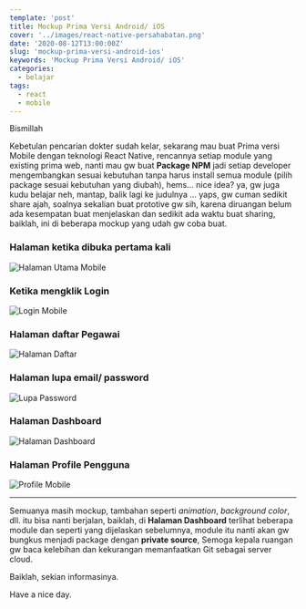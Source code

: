 ```yaml
---
template: 'post'
title: Mockup Prima Versi Android/ iOS
cover: '../images/react-native-persahabatan.png'
date: '2020-08-12T13:00:00Z'
slug: 'mockup-prima-versi-android-ios'
keywords: 'Mockup Prima Versi Android/ iOS'
categories:
  - belajar
tags:
  - react
  - mobile
---
```


Bismillah

Kebetulan pencarian dokter sudah kelar, sekarang mau buat Prima versi Mobile dengan teknologi React Native, rencannya setiap module yang existing prima web, nanti mau gw buat **Package NPM** jadi setiap developer mengembangkan sesuai kebutuhan tanpa harus install semua module (pilih package sesuai kebutuhan yang diubah), hems... nice idea? ya, gw juga kudu belajar neh, mantap, balik lagi ke judulnya ... yaps, gw cuman sedikit share ajah, soalnya sekalian buat prototive gw sih, karena diruangan belum ada kesempatan buat menjelaskan dan sedikit ada waktu buat sharing, baiklah, ini di beberapa mockup yang udah gw coba buat.

### Halaman ketika dibuka pertama kali

![Halaman Utama Mobile](../images/first.jpg)

### Ketika mengklik Login

![Login Mobile](../images/login.jpg)

### Halaman daftar Pegawai

![Halaman Daftar](../images/daftar.jpg)

### Halaman lupa email/ password

![Lupa Password](../images/lupa.jpg)

### Halaman Dashboard

![Halaman Dashboard](../images/dashboard.jpg)

### Halaman Profile Pengguna

![Profile Mobile](../images/profile.jpg)

---

Semuanya masih mockup, tambahan seperti _animation_, _background color_, dll. itu bisa nanti berjalan, baiklah, di **Halaman Dashboard** terlihat beberapa module dan seperti yang dijelaskan sebelumnya, module itu nanti akan gw bungkus menjadi package dengan **private source**, Semoga kepala ruangan gw baca kelebihan dan kekurangan memanfaatkan Git sebagai server cloud.

Baiklah, sekian informasinya.

Have a nice day.
